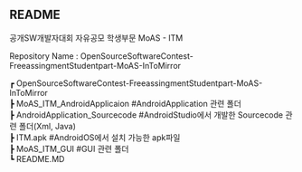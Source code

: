 ## README

공개SW개발자대회
자유공모
학생부문
MoAS - ITM


Repository Name : OpenSourceSoftwareContest-FreeassingmentStudentpart-MoAS-InToMirror
      
  ┏ OpenSourceSoftwareContest-FreeassingmentStudentpart-MoAS-InToMirror     
      ┣ MoAS_ITM_AndroidApplicaion               #AndroidApplication 관련 폴더              
          ┣ AndroidApplication_Sourcecode        #AndroidStudio에서 개발한 Sourcecode 관련 폴더(Xml, Java)                    
          ┣ ITM.apk                              #AndroidOS에서 설치 가능한 apk파일            
      ┣ MoAS_ITM_GUI                             #GUI 관련 폴더            
      ┗ README.MD
